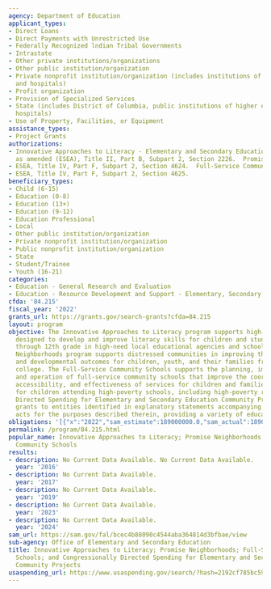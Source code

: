 ```yaml
---
agency: Department of Education
applicant_types:
- Direct Loans
- Direct Payments with Unrestricted Use
- Federally Recognized lndian Tribal Governments
- Intrastate
- Other private institutions/organizations
- Other public institution/organization
- Private nonprofit institution/organization (includes institutions of higher education
  and hospitals)
- Profit organization
- Provision of Specialized Services
- State (includes District of Columbia, public institutions of higher education and
  hospitals)
- Use of Property, Facilities, or Equipment
assistance_types:
- Project Grants
authorizations:
- Innovative Approaches to Literacy - Elementary and Secondary Education Act of 1965),
  as amended (ESEA), Title II, Part B, Subpart 2, Section 2226.  Promise Neighborhoods.
- ESEA, Title IV, Part F, Subpart 2, Section 4624.  Full-Service Community Schools.
- ESEA, Title IV, Part F, Subpart 2, Section 4625.
beneficiary_types:
- Child (6-15)
- Education (0-8)
- Education (13+)
- Education (9-12)
- Education Professional
- Local
- Other public institution/organization
- Private nonprofit institution/organization
- Public nonprofit institution/organization
- State
- Student/Trainee
- Youth (16-21)
categories:
- Education - General Research and Evaluation
- Education - Resource Development and Support - Elementary, Secondary Education
cfda: '84.215'
fiscal_year: '2022'
grants_url: https://grants.gov/search-grants?cfda=84.215
layout: program
objective: The Innovative Approaches to Literacy program supports high-quality programs
  designed to develop and improve literacy skills for children and students from birth
  through 12th grade in high-need local educational agencies and schools. The Promise
  Neighborhoods program supports distressed communities in improving the academic
  and developmental outcomes for children, youth, and their families from birth through
  college. The Full-Service Community Schools supports the planning, implementation,
  and operation of full-service community schools that improve the coordination, integration,
  accessibility, and effectiveness of services for children and families, particularly
  for children attending high-poverty schools, including high-poverty rural schools.  Congressionally
  Directed Spending for Elementary and Secondary Education Community Projects provides
  grants to entities identified in explanatory statements accompanying appropriation
  acts for the purposes described therein, providing a variety of education services.
obligations: '[{"x":"2022","sam_estimate":189000000.0,"sam_actual":189000000.0,"usa_spending_actual":7087392.0},{"x":"2023","sam_estimate":271000000.0,"sam_actual":0.0,"usa_spending_actual":9519231.0},{"x":"2024","sam_estimate":504000000.0,"sam_actual":0.0,"usa_spending_actual":7020064.4}]'
permalink: /program/84.215.html
popular_name: Innovative Approaches to Literacy; Promise Neighborhoods (PN); and Full-service
  Community Schools
results:
- description: No Current Data Available. No Current Data Available.
  year: '2016'
- description: No Current Data Available.
  year: '2017'
- description: No Current Data Available.
  year: '2019'
- description: No Current Data Available.
  year: '2023'
- description: No Current Data Available.
  year: '2024'
sam_url: https://sam.gov/fal/bcec4b88090c4544aba364814d3bfbae/view
sub-agency: Office of Elementary and Secondary Education
title: Innovative Approaches to Literacy; Promise Neighborhoods; Full-Service Community
  Schools; and Congressionally Directed Spending for Elementary and Secondary Education
  Community Projects
usaspending_url: https://www.usaspending.gov/search/?hash=2192cf785bc591eed5388300b0f43fed
---
```

